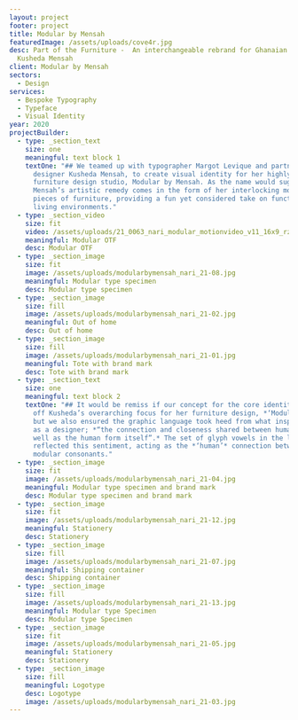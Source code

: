 ```yaml
---
layout: project
footer: project
title: Modular by Mensah
featuredImage: /assets/uploads/cove4r.jpg
desc: Part of the Furniture -  An interchangeable rebrand for Ghanaian designer
  Kusheda Mensah
client: Modular by Mensah
sectors:
  - Design
services:
  - Bespoke Typography
  - Typeface
  - Visual Identity
year: 2020
projectBuilder:
  - type: _section_text
    size: one
    meaningful: text block 1
    textOne: "## We teamed up with typographer Margot Levique and partnered with
      designer Kusheda Mensah, to create visual identity for her highly revered
      furniture design studio, Modular by Mensah. As the name would suggest,
      Mensah’s artistic remedy comes in the form of her interlocking modular
      pieces of furniture, providing a fun yet considered take on functional
      living environments."
  - type: _section_video
    size: fit
    video: /assets/uploads/21_0063_nari_modular_motionvideo_v11_16x9_rz-1-.mp4
    meaningful: Modular OTF
    desc: Modular OTF
  - type: _section_image
    size: fit
    image: /assets/uploads/modularbymensah_nari_21-08.jpg
    meaningful: Modular type specimen
    desc: Modular type specimen
  - type: _section_image
    size: fill
    image: /assets/uploads/modularbymensah_nari_21-02.jpg
    meaningful: Out of home
    desc: Out of home
  - type: _section_image
    size: fill
    image: /assets/uploads/modularbymensah_nari_21-01.jpg
    meaningful: Tote with brand mark
    desc: Tote with brand mark
  - type: _section_text
    size: one
    meaningful: text block 2
    textOne: "## It would be remiss if our concept for the core identity didn't riff
      off Kusheda’s overarching focus for her furniture design, *‘Modularity’*
      but we also ensured the graphic language took heed from what inspired her
      as a designer; *“the connection and closeness shared between humans, as
      well as the human form itself”.* The set of glyph vowels in the logotype
      reflected this sentiment, acting as the *‘human’* connection between the
      modular consonants."
  - type: _section_image
    size: fit
    image: /assets/uploads/modularbymensah_nari_21-04.jpg
    meaningful: Modular type specimen and brand mark
    desc: Modular type specimen and brand mark
  - type: _section_image
    size: fit
    image: /assets/uploads/modularbymensah_nari_21-12.jpg
    meaningful: Stationery
    desc: Stationery
  - type: _section_image
    size: fill
    image: /assets/uploads/modularbymensah_nari_21-07.jpg
    meaningful: Shipping container
    desc: Shipping container
  - type: _section_image
    size: fill
    image: /assets/uploads/modularbymensah_nari_21-13.jpg
    meaningful: Modular type Specimen
    desc: Modular type Specimen
  - type: _section_image
    size: fit
    image: /assets/uploads/modularbymensah_nari_21-05.jpg
    meaningful: Stationery
    desc: Stationery
  - type: _section_image
    size: fill
    meaningful: Logotype
    desc: Logotype
    image: /assets/uploads/modularbymensah_nari_21-03.jpg
---
```

